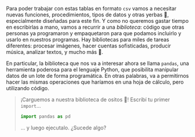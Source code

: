 Para poder trabajar con estas tablas en formato `csv` vamos a necesitar nuevas funciones, procedimientos, tipos de datos y otras yerbas 🧉, especialmente diseñadas para este fin. Y como no queremos gastar tiempo en escribirlas a mano, vamos a recurrir a una _biblioteca_: código que otras personas ya programaron y empaquetaron para que podamos incluirlo y usarlo en nuestros programas. Hay bibliotecas para miles de tareas diferentes: procesar imágenes, hacer cuentas sofisticadas, producir música, analizar textos, y mucho más 🤯.

En particular, la biblioteca que nos va a interesar ahora se llama `pandas`, una herramienta poderosa para el lenguaje Python, que posibilita manipular datos de un lote de forma programática. En otras palabras, va a permitirnos hacer las mismas operaciones que haríamos en una hoja de cálculo, pero utilizando código.

> ¡Carguemos a nuestra biblioteca de ositos 🐼! Escribí tu primer `import`...
>
> ```python
> import pandas as pd
> ```
> ... y luego ejecutalo. ¿Sucede algo?
